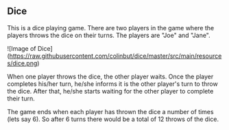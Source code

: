 ## Dice

This is a dice playing game. There are two players in the game where the players throws the dice on their turns.
The players are "Joe" and "Jane".

![Image of Dice]
(https://raw.githubusercontent.com/colinbut/dice/master/src/main/resources/dice.png)


When one player throws the dice, the other player waits. Once the player completes his/her turn, he/she informs it is
the other player's turn to throw the dice. After that, he/she starts waiting for the other player to complete their turn.

The game ends when each player has thrown the dice a number of times (lets say 6). So after 6 turns there would be 
a total of 12 throws of the dice.


